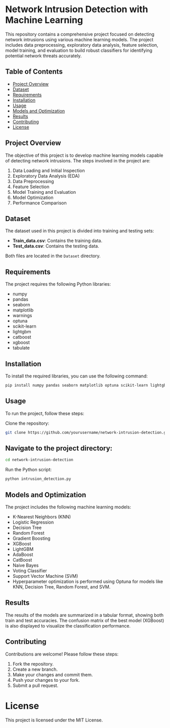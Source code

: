 # Network Intrusion Detection with Machine Learning
 
This repository contains a comprehensive project focused on detecting network intrusions using various machine learning models. The project includes data preprocessing, exploratory data analysis, feature selection, model training, and evaluation to build robust classifiers for identifying potential network threats accurately.

## Table of Contents

- [Project Overview](#project-overview)
- [Dataset](#dataset)
- [Requirements](#requirements)
- [Installation](#installation)
- [Usage](#usage)
- [Models and Optimization](#models-and-optimization)
- [Results](#results)
- [Contributing](#contributing)
- [License](#license)

## Project Overview

The objective of this project is to develop machine learning models capable of detecting network intrusions. The steps involved in the project are:

1. Data Loading and Initial Inspection
2. Exploratory Data Analysis (EDA)
3. Data Preprocessing
4. Feature Selection
5. Model Training and Evaluation
6. Model Optimization
7. Performance Comparison

## Dataset

The dataset used in this project is divided into training and testing sets:

- **Train_data.csv**: Contains the training data.
- **Test_data.csv**: Contains the testing data.

Both files are located in the `Dataset` directory.

## Requirements

The project requires the following Python libraries:

- numpy
- pandas
- seaborn
- matplotlib
- warnings
- optuna
- scikit-learn
- lightgbm
- catboost
- xgboost
- tabulate

## Installation

To install the required libraries, you can use the following command:

```bash
pip install numpy pandas seaborn matplotlib optuna scikit-learn lightgbm catboost xgboost tabulate
```


## Usage
To run the project, follow these steps:

Clone the repository:

```bash
git clone https://github.com/yourusername/network-intrusion-detection.git
```
## Navigate to the project directory:

```bash
cd network-intrusion-detection
```
Run the Python script:

```bash
python intrusion_detection.py
```
## Models and Optimization
The project includes the following machine learning models:

- K-Nearest Neighbors (KNN)
- Logistic Regression
- Decision Tree
- Random Forest
- Gradient Boosting
- XGBoost
- LightGBM
- AdaBoost
- CatBoost
- Naive Bayes
- Voting Classifier
- Support Vector Machine (SVM)
- Hyperparameter optimization is performed using Optuna for models like KNN, Decision Tree, Random Forest, and SVM.

## Results
The results of the models are summarized in a tabular format, showing both train and test accuracies. The confusion matrix of the best model (XGBoost) is also displayed to visualize the classification performance.

## Contributing
Contributions are welcome! Please follow these steps:

1. Fork the repository.
2. Create a new branch.
3. Make your changes and commit them.
4. Push your changes to your fork.
5. Submit a pull request.

# License
This project is licensed under the MIT License.